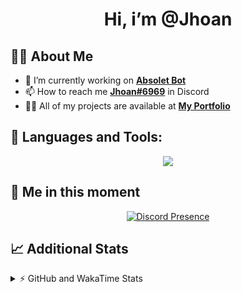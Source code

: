 <h1 align="center">Hi, i’m @Jhoan</h1>

## 🙋‍♂️ About Me

- 🔭 I’m currently working on **[Absolet Bot](https://strider.cloud)**
- 📫 How to reach me **[Jhoan#6969](https://jhoan.monster/)** in Discord
- 👨‍💻 All of my projects are available at **[My Portfolio](https://jhoan.monster)**

## 🚀 Languages and Tools:
<p align="center">
  <a href="https://skillicons.dev">
    <img src="https://skillicons.dev/icons?i=js,ts,html,css,bootstrap,nodejs,express,vscode,neovim,vim,atom,cloudflare,git,github,discord,bots,linux,mongodb,nginx,redis,wordpress,heroku&perline=11" />
  </a>
</p>
  
## 👤 Me in this moment
<p align="center">
    <a href="https://discord.com/users/612460795124776960" target="_blank" rel="nofollow">
        <img src="https://lanyard-profile-readme.vercel.app/api/612460795124776960?idleMessage=Probably%20coding%20Absolet..." alt="Discord Presence" align="center">
    </a>
</p>

## 📈 Additional Stats
<details>
    <summary>⚡ GitHub and WakaTime Stats</summary>
    <br/>

<!--START_SECTION:waka-->
![Code Time](http://img.shields.io/badge/Code%20Time-427%20hrs%2039%20mins-blue)

**🐱 My GitHub Data** 

> 🏆 844 Contributions in the Year 2022
 > 
> 📦 60.2 kB Used in GitHub's Storage 
 > 
> 💼 Opted to Hire
 > 
> 📜 4 Public Repositories 
 > 
> 🔑 32 Private Repositories  
 > 
**I'm an Early 🐤** 

```text
🌞 Morning    66 commits     ██░░░░░░░░░░░░░░░░░░░░░░░   9.39% 
🌆 Daytime    329 commits    ███████████░░░░░░░░░░░░░░   46.8% 
🌃 Evening    279 commits    ██████████░░░░░░░░░░░░░░░   39.69% 
🌙 Night      29 commits     █░░░░░░░░░░░░░░░░░░░░░░░░   4.13%

```
📅 **I'm Most Productive on Wednesday** 

```text
Monday       125 commits    ████░░░░░░░░░░░░░░░░░░░░░   17.78% 
Tuesday      110 commits    ████░░░░░░░░░░░░░░░░░░░░░   15.65% 
Wednesday    136 commits    ████░░░░░░░░░░░░░░░░░░░░░   19.35% 
Thursday     64 commits     ██░░░░░░░░░░░░░░░░░░░░░░░   9.1% 
Friday       68 commits     ██░░░░░░░░░░░░░░░░░░░░░░░   9.67% 
Saturday     126 commits    ████░░░░░░░░░░░░░░░░░░░░░   17.92% 
Sunday       74 commits     ██░░░░░░░░░░░░░░░░░░░░░░░   10.53%

```


📊 **This Week I Spent My Time On** 

```text
⌚︎ Time Zone: America/Bogota

💬 Programming Languages: 
JavaScript               12 hrs 22 mins      ███████████████████░░░░░░   75.61% 
EJS                      1 hr 51 mins        ██░░░░░░░░░░░░░░░░░░░░░░░   11.35% 
YAML                     1 hr 13 mins        ██░░░░░░░░░░░░░░░░░░░░░░░   7.53% 
JSON                     27 mins             ░░░░░░░░░░░░░░░░░░░░░░░░░   2.84% 
TypeScript               25 mins             ░░░░░░░░░░░░░░░░░░░░░░░░░   2.64%

🔥 Editors: 
VS Code                  16 hrs 22 mins      █████████████████████████   100.0%

🐱‍💻 Projects: 
Absolet-Bot              10 hrs 42 mins      ████████████████░░░░░░░░░   65.36% 
bloom-security           2 hrs 44 mins       ████░░░░░░░░░░░░░░░░░░░░░   16.71% 
Strider-System           2 hrs 21 mins       ███░░░░░░░░░░░░░░░░░░░░░░   14.41% 
MinecordSync Bot         18 mins             ░░░░░░░░░░░░░░░░░░░░░░░░░   1.85% 
Absolet-Bot-2.5          10 mins             ░░░░░░░░░░░░░░░░░░░░░░░░░   1.03%

💻 Operating System: 
Linux                    16 hrs 22 mins      █████████████████████████   100.0%

```

**I Mostly Code in JavaScript** 

```text
JavaScript               15 repos            ████████████████░░░░░░░░░   65.22% 
Java                     3 repos             ███░░░░░░░░░░░░░░░░░░░░░░   13.04% 
CSS                      2 repos             ██░░░░░░░░░░░░░░░░░░░░░░░   8.7% 
TypeScript               1 repo              █░░░░░░░░░░░░░░░░░░░░░░░░   4.35% 
Shell                    1 repo              █░░░░░░░░░░░░░░░░░░░░░░░░   4.35%

```



 Last Updated on 15/09/2022 07:49:39 UTC
<!--END_SECTION:waka-->
</details>
